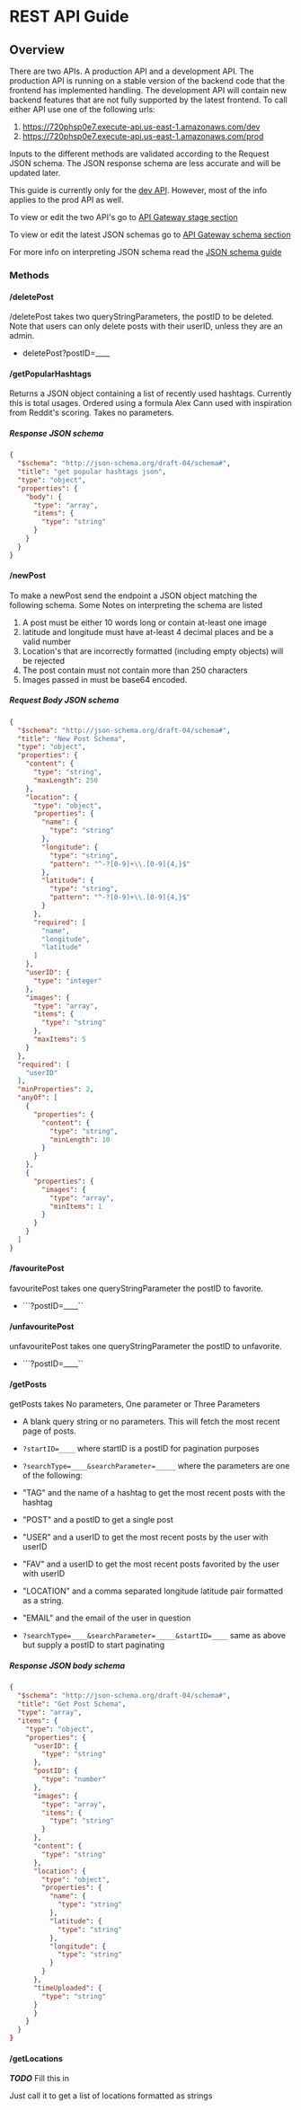 # REST API Guide



## Overview

There are two APIs. A production API and a development API. The production API is running
on a stable version of the backend code that the frontend has implemented handling. 
The development API will contain new backend features that are not fully supported by 
the latest frontend. To call either API use one of the following urls:
1. https://720phsp0e7.execute-api.us-east-1.amazonaws.com/dev
2. https://720phsp0e7.execute-api.us-east-1.amazonaws.com/prod

Inputs to the different methods are validated according to the Request JSON schema. The JSON
response schema are less accurate and will be updated later.


This guide is currently only for the [dev API](https://console.aws.amazon.com/apigateway/home?region=us-east-1#/apis/720phsp0e7/stages/dev). However, most of the info applies to the
prod API as well.

To view or edit the two API's go to [API Gateway stage section](https://console.aws.amazon.com/apigateway/home?region=us-east-1#/apis/720phsp0e7/stages)

To view or edit the latest JSON schemas go to [API Gateway schema section](https://console.aws.amazon.com/apigateway/home?region=us-east-1#/apis/720phsp0e7/models)

For more info on interpreting JSON schema read the [JSON schema guide](https://json-schema.org/draft/2019-09/json-schema-validation)

### Methods

#### /deletePost
/deletePost takes two queryStringParameters, the postID to be deleted.
Note that users can only delete posts with their userID, unless they are an admin.
* deletePost?postID=____

#### /getPopularHashtags
Returns a JSON object containing a list of recently used hashtags. Currently
this is total usages. Ordered using a formula Alex Cann used with inspiration
from Reddit's scoring. Takes no parameters.

##### Response JSON schema
```JSON
{
  "$schema": "http://json-schema.org/draft-04/schema#",
  "title": "get popular hashtags json",
  "type": "object",
  "properties": {
    "body": {
      "type": "array",
      "items": {
        "type": "string"
      }
    }
  }
}
```

#### /newPost
To make a newPost send the endpoint a JSON object matching the following schema. Some
Notes on interpreting the schema are listed
1. A post must be either 10 words long or contain at-least one image
2. latitude and longitude must have at-least 4 decimal places and be a valid number
3. Location's that are incorrectly formatted (including empty objects) will be rejected
4. The post contain must not contain more than 250 characters
5. Images passed in must be base64 encoded.

##### Request Body JSON schema
```json
{
  "$schema": "http://json-schema.org/draft-04/schema#",
  "title": "New Post Schema",
  "type": "object",
  "properties": {
    "content": {
      "type": "string",
      "maxLength": 250
    },
    "location": {
      "type": "object",
      "properties": {
        "name": {
          "type": "string"
        },
        "longitude": {
          "type": "string",
          "pattern": "^-?[0-9]+\\.[0-9]{4,}$"
        },
        "latitude": {
          "type": "string",
          "pattern": "^-?[0-9]+\\.[0-9]{4,}$"
        }
      },
      "required": [
        "name",
        "longitude",
        "latitude"
      ]
    },
    "userID": {
      "type": "integer"
    },
    "images": {
      "type": "array",
      "items": {
        "type": "string"
      },
      "maxItems": 5
    }
  },
  "required": [
    "userID"
  ],
  "minProperties": 2,
  "anyOf": [
    {
      "properties": {
        "content": {
          "type": "string",
          "minLength": 10
        }
      }
    },
    {
      "properties": {
        "images": {
          "type": "array",
          "minItems": 1
        }
      }
    }
  ]
}
```


#### /favouritePost

favouritePost takes one queryStringParameter the postID to favorite.
* ```?postID=____``

#### /unfavouritePost

unfavouritePost takes one queryStringParameter the postID to unfavorite.
* ```?postID=____``

#### /getPosts

getPosts takes No parameters, One parameter or Three Parameters

* A blank query string or no parameters. This will fetch the most recent page of
posts.

* ```?startID=____``` where startID is a postID for pagination purposes

* ```?searchType=____&searchParameter=_____``` where the parameters are one of the following:
 * "TAG" and the name of a hashtag to get the most recent posts with the hashtag
 * "POST" and a postID to get a single post
 * "USER" and a userID to get the most recent posts by the user with userID
 * "FAV" and a userID to get the most recent posts favorited by the user with userID
 * "LOCATION" and a comma separated longitude latitude pair formatted as a string.
 * "EMAIL" and the email of the user in question
* ```?searchType=____&searchParameter=_____&startID=____``` same as above
but supply a postID to start paginating

##### Response JSON body schema
```json
{
  "$schema": "http://json-schema.org/draft-04/schema#",
  "title": "Get Post Schema",
  "type": "array",
  "items": {
    "type": "object",
    "properties": {
      "userID": {
        "type": "string"
      },
      "postID": {
        "type": "number"
      },
      "images": {
        "type": "array",
        "items": {
          "type": "string"
        }
      },
      "content": {
        "type": "string"
      },
      "location": {
        "type": "object",
        "properties": {
          "name": {
            "type": "string"
          },
          "latitude": {
            "type": "string"
          },
          "longitude": {
            "type": "string"
          }
        }
      },
      "timeUploaded": {
        "type": "string"
      }
      }
    }
  }
}
```
#### /getLocations
___TODO___ Fill this in

Just call it to get a list of locations formatted as strings
